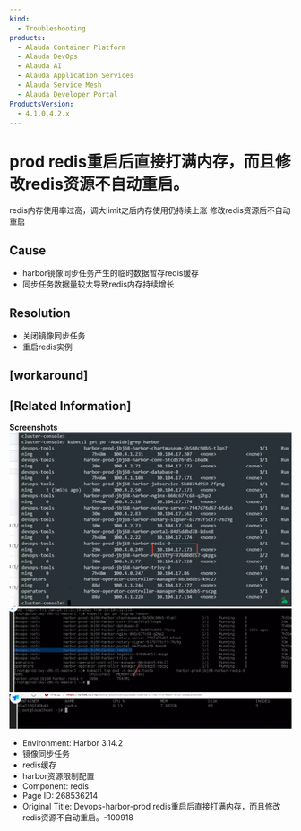 ```yaml
---
kind:
  - Troubleshooting
products:
  - Alauda Container Platform
  - Alauda DevOps
  - Alauda AI
  - Alauda Application Services
  - Alauda Service Mesh
  - Alauda Developer Portal
ProductsVersion:
  - 4.1.0,4.2.x
---
```

<!-- A type of document that involves encountering a fault, diagnosing it, performing root cause analysis, and providing solutions. -->

# prod redis重启后直接打满内存，而且修改redis资源不自动重启。

redis内存使用率过高，调大limit之后内存使用仍持续上涨 修改redis资源后不自动重启

## Cause
- harbor镜像同步任务产生的临时数据暂存redis缓存
- 同步任务数据量较大导致redis内存持续增长

## Resolution
- 关闭镜像同步任务
- 重启redis实例

## [workaround]

## [Related Information]
**Screenshots**
![](assets/devops-harbor-prod-rediszhong-qi-hou-zhi-jie-da-man-nei-cun-er-qie-xiu-gai-redis/mceclip2_1739964743677_aji7g.png)
![](assets/devops-harbor-prod-rediszhong-qi-hou-zhi-jie-da-man-nei-cun-er-qie-xiu-gai-redis/mceclip1_1739964732852_i99e8.png)
![](assets/devops-harbor-prod-rediszhong-qi-hou-zhi-jie-da-man-nei-cun-er-qie-xiu-gai-redis/mceclip0_1739964725637_simou.png)
- Environment: Harbor 3.14.2
- 镜像同步任务
- redis缓存
- harbor资源限制配置
- Component: redis
- Page ID: 268536214
- Original Title: Devops-harbor-prod redis重启后直接打满内存，而且修改redis资源不自动重启。-100918

